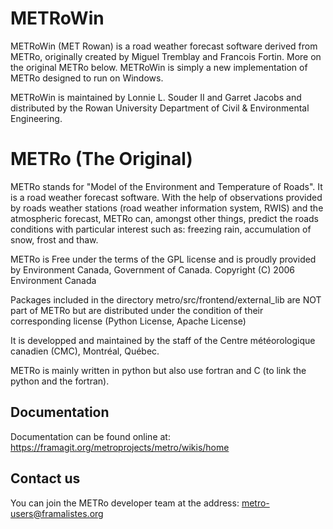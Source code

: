 # METRoWin

METRoWin (MET Rowan) is a road weather forecast software derived from METRo, originally created by Miguel Tremblay and Francois Fortin. More on the original METRo below. METRoWin is simply a new implementation of METRo designed to run on Windows.  

METRoWin is maintained by Lonnie L. Souder II and Garret Jacobs and distributed by the Rowan University Department of Civil & Environmental Engineering.  

# METRo (The Original)

METRo stands for "Model of the Environment and Temperature of Roads".
It is a road weather forecast software. With the help of observations 
provided by roads weather stations (road weather information system, RWIS) 
and the atmospheric forecast, METRo can, amongst other things, predict 
the roads conditions with particular interest such as: freezing rain, 
accumulation of snow, frost and thaw. 

METRo is Free under the terms of the GPL license and is proudly provided by Environment Canada, Government of Canada.
Copyright (C) 2006 Environment Canada

Packages included in the directory metro/src/frontend/external_lib are NOT part 
of METRo but are distributed under the condition of their corresponding license (Python License, Apache License)

It is developped and maintained by the staff of the Centre météorologique 
canadien (CMC), Montréal, Québec.

METRo is mainly written in python but also use fortran and C (to link the python 
and the fortran). 


## Documentation 

Documentation can be found online at:
https://framagit.org/metroprojects/metro/wikis/home

## Contact us 

You can join the METRo developer team at the address: 
[metro-users@framalistes.org](mailto:metro-users@framalistes.org)
